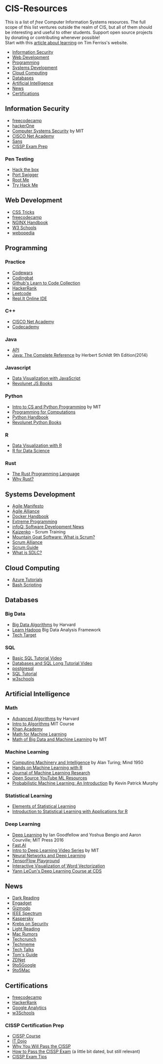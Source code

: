 # CIS-Resources
This is a list of <em>free</em> Computer Information Systems resources.  The full scope of this list ventures outside the realm of CIS, but all of them should be interesting and useful to other students. Support open source projects by donating or contributing whenever possible! <br />Start with this [article about learning](https://tim.blog/2013/05/20/accelerated-learning-techniques/) on Tim Ferriss's website.
* [Information Security](https://github.com/willisman31/CIS-Resources#information-security)
* [Web Development](https://github.com/willisman31/CIS-Resources#web-development)
* [Programming](https://github.com/willisman31/CIS-Resources#programming)
* [Systems Development](https://github.com/willisman31/CIS-Resources#systems-development)
* [Cloud Computing](https://github.com/willisman31/CIS-Resources#cloud-computing)
* [Databases](https://github.com/willisman31/CIS-Resources#databases)
* [Artificial Intelligence](https://github.com/willisman31/CIS-Resources#artificial-intelligence)
* [News](https://github.com/willisman31/CIS-Resources#news)
* [Certifications](https://github.com/willisman31/CIS-Resources#certifications)
## Information Security
* [freecodecamp](https://www.freecodecamp.org/learn/information-security/)
* [hackerOne](https://www.hackerone.com/)
* [Computer Systems Security](https://www.youtube.com/playlist?list=PLUl4u3cNGP62K2DjQLRxDNRi0z2IRWnNh) by MIT
* [CISCO Net Academy](https://www.netacad.com/courses/cybersecurity)
* [Sans](https://www.sans.org/)
* [CISSP Exam Prep](https://github.com/willisman31/CIS-Resources#CISSP-certification-prep)
### Pen Testing
* [Hack the box](https://www.hackthebox.eu/)
* [Port Swigger](https://portswigger.net/)
* [Root Me](https://www.root-me.org/?lang=en)
* [Try Hack Me](https://tryhackme.com/)
## Web Development
* [CSS Tricks](https://css-tricks.com/)
* [freecodecamp](https://www.freecodecamp.org/learn/responsive-web-design/)
* [NGINX Handbook](https://www.freecodecamp.org/news/the-nginx-handbook/)
* [W3 Schools](https://www.w3schools.com/)
* [webopedia](https://www.webopedia.com/)
## Programming
### Practice
* [Codewars](https://www.codewars.com/)
* [Codingbat](https://codingbat.com/java)
* [Github's Learn to Code Collection](https://github.com/collections/learn-to-code)
* [HackerRank](https://www.hackerrank.com/)
* [Leetcode](https://leetcode.com/)
* [Repl.It Online IDE](https://replit.com/)
### C++
* [CISCO Net Academy](https://www.netacad.com/courses/programming)
* [Codecademy](https://www.codecademy.com/)
### Java
* [API](https://docs.oracle.com/javase/7/docs/api/)
* [Java: The Complete Reference](https://drive.google.com/file/d/1FWUTT4x8BI-v0_SIf50HHNvyKdPw1gYq/view) by Herbert Schildt 9th Edition(2014)
### Javascript
* [Data Visualization with JavaScript](https://www.freecodecamp.org/learn/data-visualization/)
* [Revolunet JS Books](https://jsbooks.revolunet.com/)
### Python
* [Intro to CS and Python Programming](https://www.youtube.com/playlist?list=PLUl4u3cNGP63WbdFxL8giv4yhgdMGaZNA) by MIT
* [Programming for Computations](https://link.springer.com/book/10.1007/978-3-030-16877-3)
* [Python Handbook](https://www.freecodecamp.org/news/the-python-handbook/)
* [Revolunet Python Books](https://pythonbooks.revolunet.com/)
### R
* [Data Visualization with R](https://socviz.co/)
* [R for Data Science](https://r4ds.had.co.nz/introduction.html)
### Rust
* [The Rust Programming Language](https://doc.rust-lang.org/stable/book/title-page.html)
* [Why Rust?](https://www.oreilly.com/content/why-rust/)
## Systems Development
* [Agile Manifesto](https://agilemanifesto.org/)
* [Agile Alliance](https://www.agilealliance.org/)
* [Docker Handbook](https://www.freecodecamp.org/news/the-docker-handbook/)
* [Extreme Programming](https://ronjeffries.com/xprog/what-is-extreme-programming/)
* [infoQ: Software Development News](https://www.infoq.com/?variant=homepage_collections)
* [Kaizenko](https://www.kaizenko.com/) - Scrum Training
* [Mountain Goat Software: What is Scrum?](https://www.mountaingoatsoftware.com/agile/scrum)
* [Scrum Alliance](https://www.scrumalliance.org/)
* [Scrum Guide](https://scrumguides.org/)
* [What is SDLC?](https://www.freecodecamp.org/news/what-is-sdlc-software-development-life-cycle-phases-methodologies-and-processes-explained/)
## Cloud Computing
* [Azure Tutorials](https://docs.microsoft.com/en-us/learn/browse/?terms=Azure)
* [Bash Scripting](https://www.shellscript.sh/index.html)
## Databases
### Big Data
* [Big Data Algorithms](https://www.youtube.com/playlist?list=PL2SOU6wwxB0v1kQTpqpuu5kEJo2i-iUyf) by Harvard
* [Learn Hadoop](https://www.tutorialspoint.com/hadoop/index.htm) Big Data Analysis Framework
* [Tech Target](https://searchoracle.techtarget.com/)
### SQL
* [Basic SQL Tutorial Video](https://www.youtube.com/watch?v=HXV3zeQKqGY&t=3159s)
* [Databases and SQL Long Tutorial Video](https://www.youtube.com/watch?v=4cWkVbC2bNE&t=596s)
* [postgresql](https://www.postgresql.org/)
* [SQL Tutorial](https://www.sqltutorial.org/)
* [w3schools](https://www.w3schools.com/sql/)
## Artificial Intelligence
### Math
* [Advanced Algorithms](https://www.youtube.com/playlist?list=PL2SOU6wwxB0uP4rJgf5ayhHWgw7akUWSf) by Harvard
* [Intro to Algorithms](http://stellar.mit.edu/S/course/6/sp06/6.046/) MIT Course
* [Khan Academy](https://www.khanacademy.org/math)
* [Math for Machine Learning](https://mml-book.github.io/book/mml-book.pdf)
* [Math of Big Data and Machine Learning](https://www.youtube.com/playlist?list=PLUl4u3cNGP62uI_DWNdWoIMsgPcLGOx-V) by MIT
### Machine Learning
* [Computing Machinery and Intelligence](https://www.csee.umbc.edu/courses/471/papers/turing.pdf) by Alan Turing; Mind 1950
* [Hands on Machine Learning with R](https://bradleyboehmke.github.io/HOML/)
* [Journal of Machine Learning Research](https://www.jmlr.org/)
* [Open Source YouTube ML Resources](https://laconicml.com/computer-science-curriculum-youtube-videos/)
* [Probabilistic Machine Learning: An Introduction](https://probml.github.io/pml-book/book1.html) By Kevin Patrick Murphy
### Statistical Learning
* [Elements of Statistical Learning](http://web.stanford.edu/~hastie/ElemStatLearn/)
* [Introduction to Statistical Learning with Applications for R](https://drive.google.com/file/d/1kKGNXAmR2IYo9FUAbaU7iUfr1d7zgBcn/view?usp=sharing)
### Deep Learning
* [Deep Learning](https://www.deeplearningbook.org/) by Ian Goodfellow and Yoshua Bengio and Aaron Courville; MIT Press 2016
* [Fast.AI](https://course.fast.ai/)
* [Intro to Deep Learning Video Series](https://www.youtube.com/playlist?list=PLtBw6njQRU-rwp5__7C0oIVt26ZgjG9NI) by MIT
* [Neural Networks and Deep Learning](http://neuralnetworksanddeeplearning.com/)
* [TensorFlow Playground](http://playground.tensorflow.org/#activation=relu&batchSize=10&dataset=spiral&regDataset=reg-plane&learningRate=0.03&regularizationRate=0&noise=0&networkShape=8,8,4,2&seed=0.32263&showTestData=false&discretize=false&percTrainData=50&x=true&y=true&xTimesY=false&xSquared=false&ySquared=false&cosX=false&sinX=false&cosY=false&sinY=false&collectStats=false&problem=classification&initZero=false&hideText=false)
* [Interactive Visualization of Word Vectorization](https://github.com/lamyiowce/word2viz)
* [Yann LeCun's Deep Learning Course at CDS](https://cds.nyu.edu/deep-learning/)
## News
* [Dark Reading](https://www.darkreading.com/)
* [Engadget](https://www.engadget.com/)
* [Gizmodo](https://gizmodo.com/)
* [IEEE Spectrum](https://spectrum.ieee.org/)
* [Kaspersky](https://www.kaspersky.com/blog/)
* [Krebs on Security](https://krebsonsecurity.com/)
* [Light Reading](https://www.lightreading.com/)
* [Mac Rumors](https://www.macrumors.com/)
* [Techcrunch](https://techcrunch.com/)
* [Techmeme](https://www.techmeme.com/)
* [Tech Talks](https://bdtechtalks.com/)
* [Tom's Guide](https://www.tomsguide.com/)
* [ZDNet](https://www.zdnet.com/)
* [9to5Google](https://9to5google.com/)
* [9to5Mac](https://9to5mac.com/)
## Certifications
* [freecodecamp](https://www.freecodecamp.org/)
* [HackerRank](https://www.hackerrank.com/)
* [Google Analytics](https://analytics.google.com/analytics/academy/)
* [w3Schools](https://www.w3schools.com/)
### CISSP Certification Prep
* [CISSP Course](https://www.youtube.com/playlist?list=PLTU5Z3BsEq4CBM_9b9diThR5bCo3YYo7c)
* [IT Dojo](https://www.youtube.com/channel/UCwUkAunxT1BNbmKVOSEoqYA)
* [Why You Will Pass the CISSP](https://www.youtube.com/watch?v=-99b1YUFx0A)
* [How to Pass the CISSP Exam](https://www.youtube.com/watch?v=FHuzohDiD50) (a little bit dated, but still relevant)
* [CISSP Exam Tips](https://www.youtube.com/watch?v=eLYbFtS7G9E)
